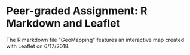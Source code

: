 # Peer-graded Assignment: R Markdown and Leaflet
The R markdown file "GeoMapping" features an interactive map created with Leaflet on 6/17/2018. 
